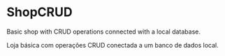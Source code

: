 # ShopCRUD

Basic shop with CRUD operations connected with a local database.

Loja básica com operações CRUD conectada a um banco de dados local.
